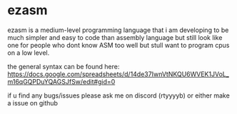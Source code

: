# ezasm
ezasm is a medium-level programming language that i am developing to be much simpler and easy to code than assembly language but still look like one for people who dont know ASM too well but stull want to program cpus on a low level. 

the general syntax can be found here:
https://docs.google.com/spreadsheets/d/14de37IwnVtNKQU6WVEK1JVoL_m16qGQPDuYQAGSJfSw/edit#gid=0

if u find any bugs/issues please ask me on discord (rtyyyyb) or either make a issue on github 
